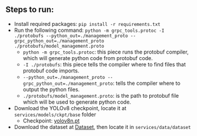 ## Steps to run:

- Install required packages: `pip install -r requirements.txt`
- Run the following
  command: `python -m grpc_tools.protoc -I ./protobufs --python_out=./management_proto --grpc_python_out=./management_proto ./protobufs/model_management.proto`
    - `python -m grpc_tools.protoc`: this piece runs the protobuf compiler, which will generate python code from
      protobuf code.
    - `-I ./protobufs`: this piece tells the compiler where to find files that protobuf code imports.
    - `--python_out=./management_proto --grpc_python_out=./management_proto`: tells the compiler where to output the
      python files.
    - `./protobufs/model_management.proto`: is the path to protobuf file which will be used to generate python code.
- Download the YOLOv8 checkpoint, locate it at `services/models/ckpt/base` folder
    - Checkpoint: [yolov8n.pt](https://github.com/ultralytics/ultralytics#:~:text=FLOPs%0A(B)-,YOLOv8n,8.7,-YOLOv8s)
- Download the dataset at [Dataset](https://github.com/entbappy/YOLO-v8-Object-Detection/blob/main/data.zip), then locate it in `services/data/dataset`